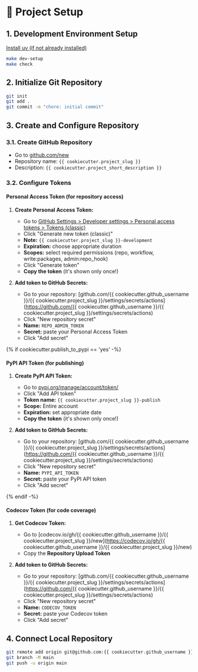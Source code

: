 # 🚀 Project Setup

## 1. Development Environment Setup

[Install uv (if not already installed)](https://docs.astral.sh/uv/getting-started/installation/)

```bash
make dev-setup
make check
```

## 2. Initialize Git Repository

```bash
git init
git add .
git commit -m "chore: initial commit"
```

## 3. Create and Configure Repository

### 3.1. Create GitHub Repository

- Go to [github.com/new](https://github.com/new)
- Repository name: `{{ cookiecutter.project_slug }}`
- Description: `{{ cookiecutter.project_short_description }}`

### 3.2. Configure Tokens

#### Personal Access Token (for repository access)

1. **Create Personal Access Token:**

   - Go to [GitHub Settings > Developer settings > Personal access tokens > Tokens (classic)](https://github.com/settings/tokens)
   - Click "Generate new token (classic)"
   - **Note:** `{{ cookiecutter.project_slug }}-development`
   - **Expiration:** choose appropriate duration
   - **Scopes:** select required permissions (repo, workflow, write:packages, admin:repo_hook)
   - Click "Generate token"
   - **Copy the token** (it's shown only once!)

2. **Add token to GitHub Secrets:**

   - Go to your repository: [github.com/{{ cookiecutter.github_username }}/{{ cookiecutter.project_slug }}/settings/secrets/actions](https://github.com/{{ cookiecutter.github_username }}/{{ cookiecutter.project_slug }}/settings/secrets/actions)
   - Click "New repository secret"
   - **Name:** `REPO_ADMIN_TOKEN`
   - **Secret:** paste your Personal Access Token
   - Click "Add secret"

{% if cookiecutter.publish_to_pypi == 'yes' -%}

#### PyPI API Token (for publishing)

1. **Create PyPI API Token:**

   - Go to [pypi.org/manage/account/token/](https://pypi.org/manage/account/token/)
   - Click "Add API token"
   - **Token name:** `{{ cookiecutter.project_slug }}-publish`
   - **Scope:** Entire account
   - **Expiration:** set appropriate date
   - **Copy the token** (it's shown only once!)

2. **Add token to GitHub Secrets:**

   - Go to your repository: [github.com/{{ cookiecutter.github_username }}/{{ cookiecutter.project_slug }}/settings/secrets/actions](https://github.com/{{ cookiecutter.github_username }}/{{ cookiecutter.project_slug }}/settings/secrets/actions)
   - Click "New repository secret"
   - **Name:** `PYPI_API_TOKEN`
   - **Secret:** paste your PyPI API token
   - Click "Add secret"

{% endif -%}

#### Codecov Token (for code coverage)

1. **Get Codecov Token:**

   - Go to [codecov.io/gh/{{ cookiecutter.github_username }}/{{ cookiecutter.project_slug }}/new](https://codecov.io/gh/{{ cookiecutter.github_username }}/{{ cookiecutter.project_slug }}/new)
   - Copy the **Repository Upload Token**

2. **Add token to GitHub Secrets:**
   - Go to your repository: [github.com/{{ cookiecutter.github_username }}/{{ cookiecutter.project_slug }}/settings/secrets/actions](https://github.com/{{ cookiecutter.github_username }}/{{ cookiecutter.project_slug }}/settings/secrets/actions)
   - Click "New repository secret"
   - **Name:** `CODECOV_TOKEN`
   - **Secret:** paste your Codecov token
   - Click "Add secret"

## 4. Connect Local Repository

```bash
git remote add origin git@github.com:{{ cookiecutter.github_username }}/{{ cookiecutter.project_slug }}.git
git branch -M main
git push -u origin main
```
